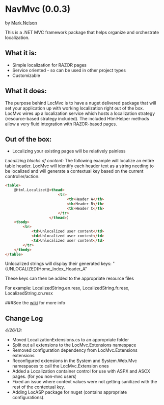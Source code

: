 NavMvc (0.0.3)
=====================================

by [Mark Nelson](http://www.markonthenet.com/)

This is a .NET MVC framework package that helps organize and orchestrate localization.

What it is:
---------------
* Simple localization for RAZOR pages
* Service oriented - so can be used in other project types
* Customizable

What it does:
-------------
The purpose behind LocMvc is to have a nuget delivered package that will set your application up with working localization right out of the box.
LocMvc wires up a localization service which hosts a localization strategy (resource-based strategy included). 
The included HtmlHelper methods allow a very fluid integration with RAZOR-based pages.

Out of the box:
---------------
* Localizing your existing pages will be relatively painless

*Localizing blocks of content:*
The following example will localize an entire table header. LocMvc will identify each header text as a string needing to be localized and will generate a contextual key based on the current controller/action.
```html
<table>
	@Html.Localize(@<thead>
						<tr>
							<th>Header A</th>
							<th>Header B</th>
							<th>Header C</th>
						</tr>
					</thead>)
	<tbody>
		<tr>
			<td>Unlocalized user content</td>
			<td>Unlocalized user content</td>
			<td>Unlocalized user content</td>
		</tr>
	</tbody>
</table>
```
Unlocalized strings will display their generated keys:
"(UNLOCALIZED)Home_Index_Header_A"

These keys can then be added to the appropriate resource files

For example: LocalizedString.en.resx, LocalizedString.fr.resx, LocalizedString.cn.resx



###See the [wiki](https://github.com/DataDink/LocMvc/wiki) for more info


Change Log
----------
*4/26/13:*
* Moved LocalizationExtensions.cs to an appropriate folder
* Split out all extensions to the LocMvc.Extensions namespace
* Removed configuration dependency from LocMvc.Extensions extensions
* Reconfigured extensions in the System and System.Web.Mvc namespaces to call the LocMvc.Extension ones
* Added a Localization container control for use with ASPX and ASCX pages. (for you non-mvc users)
* Fixed an issue where context values were not getting sanitized with the rest of the contextual key.
* Adding LocASP package for nuget (contains appropriate configurations).